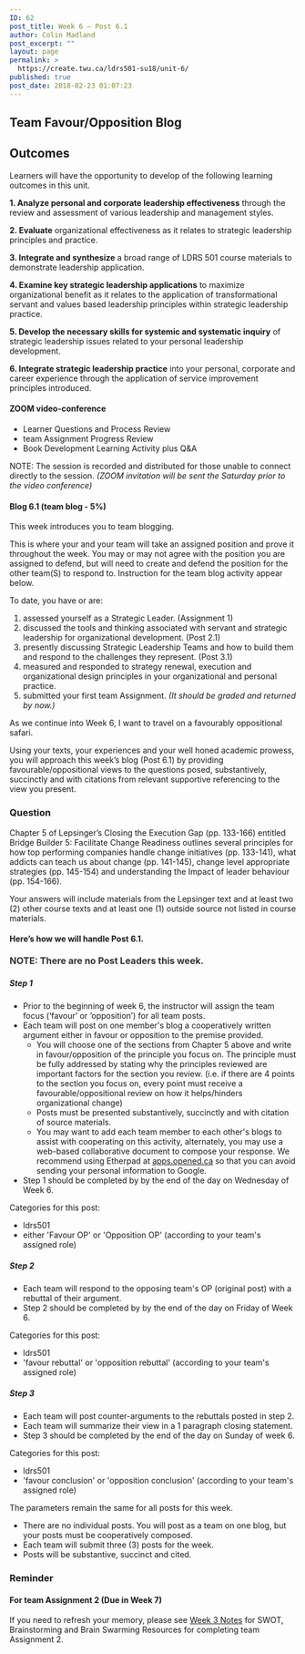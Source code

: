 ```yaml
---
ID: 62
post_title: Week 6 – Post 6.1
author: Colin Madland
post_excerpt: ""
layout: page
permalink: >
  https://create.twu.ca/ldrs501-su18/unit-6/
published: true
post_date: 2018-02-23 01:07:23
---
```

<h2>Team Favour/Opposition Blog</h2>
<h2><strong>Outcomes</strong></h2>
Learners will have the opportunity to develop of the following learning outcomes in this unit.

<strong>1. Analyze personal and corporate leadership effectiveness</strong> through the review and assessment of various leadership and management styles.

<strong>2. Evaluate</strong> organizational effectiveness as it relates to strategic leadership principles and practice.

<strong>3. Integrate and synthesize</strong> a broad range of LDRS 501 course materials to demonstrate leadership application.

<strong>4. Examine key strategic leadership applications</strong> to maximize organizational benefit as it relates to the application of transformational servant and values based leadership principles within strategic leadership practice.

<strong>5. Develop the necessary skills for systemic and systematic inquiry</strong> of strategic leadership issues related to your personal leadership development.

<strong>6. Integrate strategic leadership practice</strong> into your personal, corporate and career experience through the application of service improvement principles introduced.
<h4>ZOOM video-conference</h4>
<ul>
 	<li>Learner Questions and Process Review</li>
 	<li>team Assignment Progress Review</li>
 	<li>Book Development Learning Activity plus Q&amp;A</li>
</ul>
NOTE: The session is recorded and distributed for those unable to connect directly to the session. <em>(ZOOM invitation will be sent the Saturday prior to the video conference)</em>
<h4>Blog 6.1 (team blog - <strong>5%</strong>)</h4>
This week introduces you to team blogging.

This is where your and your team will take an assigned position and prove it throughout the week. You may or may not agree with the position you are assigned to defend, but will need to create and defend the position for the other team(S) to respond to. Instruction for the team blog activity appear below.

To date, you have or are:
<ol>
 	<li>assessed yourself as a Strategic Leader. (Assignment 1)</li>
 	<li>discussed the tools and thinking associated with servant and strategic leadership for organizational development. (Post 2.1)</li>
 	<li>presently discussing Strategic Leadership Teams and how to build them and respond to the challenges they represent. (Post 3.1)</li>
 	<li>measured and responded to strategy renewal, execution and organizational design principles in your organizational and personal practice.</li>
 	<li>submitted your first team Assignment. <em>(It should be graded and returned by now.)</em></li>
</ol>
As we continue into Week 6, I want to travel on a favourably oppositional safari.

Using your texts, your experiences and your well honed academic prowess, you will approach this week’s blog (Post 6.1) by providing favourable/oppositional views to the questions posed, substantively, succinctly and with citations from relevant supportive referencing to the view you present.
<h3>Question</h3>
Chapter 5 of Lepsinger’s Closing the Execution Gap (pp. 133-166) entitled Bridge Builder 5: Facilitate Change Readiness outlines several principles for how top performing companies handle change initiatives (pp. 133-141), what addicts can teach us about change (pp. 141-145), change level appropriate strategies (pp. 145-154) and understanding the Impact of leader behaviour (pp. 154-166).

Your answers will include materials from the Lepsinger text and at least two (2) other course texts and at least one (1) outside source not listed in course materials.
<h4>Here’s how we will handle Post 6.1.</h4>
<span style="float: none; background-color: transparent; color: #333333; font-family: -apple-system,BlinkMacSystemFont,'Segoe UI',Roboto,Oxygen-Sans,Ubuntu,Cantarell,'Helvetica Neue',sans-serif; font-size: 16px; font-style: normal; font-variant: normal; font-weight: 400; letter-spacing: normal; line-height: 22.4px; text-align: left; text-decoration: none; text-indent: 0px;"><strong>NOTE: There are no Post Leaders this week.</strong> </span>
<h5>Step 1</h5>
<ul>
 	<li>Prior to the beginning of week 6, the instructor will assign the team focus (‘favour’ or ‘opposition’) for all team posts.</li>
 	<li>Each team will post on one member's blog a cooperatively written argument either in favour or opposition to the premise provided.
<ul>
 	<li>You will choose one of the sections from Chapter 5 above and write in favour/opposition of the principle you focus on. The principle must be fully addressed by stating why the principles reviewed are important factors for the section you review. (i.e. if there are 4 points to the section you focus on, every point must receive a favourable/oppositional review on how it helps/hinders organizational change)</li>
 	<li>Posts must be presented substantively, succinctly and with citation of source materials.</li>
 	<li>You may want to add each team member to each other's blogs to assist with cooperating on this activity, alternately, you may use a web-based collaborative document to compose your response. We recommend using Etherpad at <a href="https://apps.opened.ca">apps.opened.ca</a> so that you can avoid sending your personal information to Google.</li>
</ul>
</li>
 	<li>Step 1 should be completed by by the end of the day on Wednesday of Week 6.</li>
</ul>
Categories for this post:
<ul>
 	<li>ldrs501</li>
 	<li>either 'Favour OP' or 'Opposition OP' (according to your team's assigned role)</li>
</ul>
<h5>Step 2</h5>
<ul>
 	<li>Each team will respond to the opposing team's OP (original post) with a rebuttal of their argument.</li>
 	<li>Step 2 should be completed by by the end of the day on Friday of Week 6.</li>
</ul>
Categories for this post:
<ul>
 	<li>ldrs501</li>
 	<li>'favour rebuttal' or 'opposition rebuttal' (according to your team's assigned role)</li>
</ul>
<h5>Step 3</h5>
<ul>
 	<li>Each team will post counter-arguments to the rebuttals posted in step 2.</li>
 	<li>Each team will summarize their view in a 1 paragraph closing statement.</li>
 	<li>Step 3 should be completed by the end of the day on Sunday of week 6.</li>
</ul>
Categories for this post:
<ul>
 	<li>ldrs501</li>
 	<li>'favour conclusion' or 'opposition conclusion' (according to your team's assigned role)</li>
</ul>
The parameters remain the same for all posts for this week.
<ul>
 	<li>There are no individual posts. You will post as a team on one blog, but your posts must be cooperatively composed.</li>
 	<li>Each team will submit three (3) posts for the week.</li>
 	<li>Posts will be substantive, succinct and cited.</li>
</ul>
<h3>Reminder</h3>
<h4>For team Assignment 2 (Due in Week 7)</h4>
If you need to refresh your memory, please see <a href="https://create.twu.ca/ldrs501-su18/unit-3/">Week 3 Notes</a> for SWOT, Brainstorming and Brain Swarming Resources for completing team Assignment 2.
